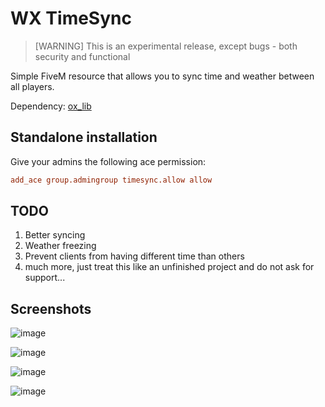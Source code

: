 # WX TimeSync
> [WARNING] This is an experimental release, except bugs - both security and functional

Simple FiveM resource that allows you to sync time and weather between all players.

Dependency: [ox_lib](https://github.com/overextended/ox_lib)

## Standalone installation
Give your admins the following ace permission:
```cfg
add_ace group.admingroup timesync.allow allow
```

## TODO
1. Better syncing
2. Weather freezing
3. Prevent clients from having different time than others
4. much more, just treat this like an unfinished project and do not ask for support...

## Screenshots
![image](https://github.com/nwvh/wx_timesync/assets/76164598/ff1db688-8d8c-4ae9-bf20-3b630c86b8db)

![image](https://github.com/nwvh/wx_timesync/assets/76164598/0e59988a-2af1-4b78-8afd-7fc38cbb1c6e)

![image](https://github.com/nwvh/wx_timesync/assets/76164598/f660f84d-bea9-489f-b82f-c7cc439c47f1)

![image](https://github.com/nwvh/wx_timesync/assets/76164598/a3e051b9-5892-4060-af84-05b8511e5f3f)

